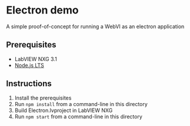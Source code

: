 # Electron demo

A simple proof-of-concept for running a WebVI as an electron application

## Prerequisites

- LabVIEW NXG 3.1
- [Node.js LTS](https://nodejs.org/en/download/)

## Instructions

1. Install the prerequisites
2. Run `npm install` from a command-line in this directory
3. Build Electron.lvproject in LabVIEW NXG
4. Run `npm start` from a command-line in this directory
